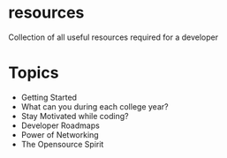 # resources
Collection of all useful resources required for a developer

# Topics
- Getting Started
- What can you during each college year?
- Stay Motivated while coding?
- Developer Roadmaps
- Power of Networking
- The Opensource Spirit
